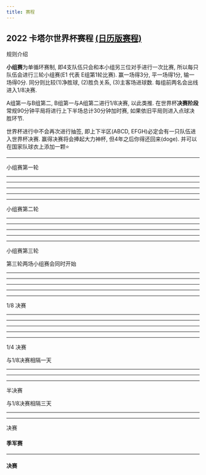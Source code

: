 ```yaml
---
title: 赛程
---
```


<h2>
2022 卡塔尔世界杯赛程
<a class="text-sm underline ml-2 text-slate-500" href="/project/world-cup-2022/calendar">(日历版赛程)</a>
</h2>


<ScopeToggle v-slot="{ toggle, value }" :default-value="false">
<ColTitle @click="toggle" :expand="value">规则介绍</ColTitle>

<div v-if="value">

**小组赛**为单循环赛制, 即4支队伍只会和本小组另三位对手进行一次比赛, 所以每只队伍会进行三轮小组赛(E1 代表 E组第1轮比赛). 赢一场得3分, 平一场得1分, 输一场得0分. 同分则比较(1)净胜球, (2)胜负关系, (3)主客场进球数. 每组前两名会出线进入1/8决赛. 


A组第一与B组第二, B组第一与A组第二进行1/8决赛, 以此类推. 在世界杯**决赛阶段**常规90分钟平局将进行上下半场总计30分钟加时赛, 如果依旧平局则进入点球决胜环节. 


世界杯进行中不会再次进行抽签, 即上下半区(ABCD, EFGH)必定会有一只队伍进入世界杯决赛. 赢得决赛将会捧起大力神杯, 但4年之后你得还回来(doge). 并可以在国家队球衣上添加一颗⭐️

</div>

</ScopeToggle>

---

<ScopeToggle v-slot="{ toggle, value }" :default-value="false">
<ColTitle @click="toggle" :expand="value">小组赛第一轮</ColTitle>

<div v-if="value">


<BattleCard
  :states="['qa', 'ec']" :goals="['', '16@瓦伦西亚(点球),31@瓦伦西亚']" :scores="[0, 2]" g="A1" time="2022-11-21 00:00:00" />
<BattleCard :states="['gb-eng', 'ir']" :goals="['34@贝林厄姆,43@萨卡,45@斯特林,61@萨卡,71@拉什福德,89@格拉利什', '65@塔雷米,103@塔雷米(点球)']" :scores="[6, 2]" g="B1" time="2022-11-21 21:00:00" />

---

<BattleCard :states="['sn', 'nl']" g="A1" :goals="['', '84@加克波,90@克拉森']" :scores="[0, 2]" time="2022-11-22 00:00:00" />
<BattleCard :states="['us', 'gb-wls']" :goals="['36@维阿', '82@贝尔(点球)']" :scores="[1, 1]" g="B1" time="2022-11-22 03:00:00" />
<BattleCard :states="['ar', 'sa']" :goals="['10@梅西(点球)', '48@谢赫里,53@多萨里']" :scores="[1, 2]" g="C1" time="2022-11-22 18:00:00" />
<BattleCard :states="['dk', 'tn']" g="D1" time="2022-11-22 21:00:00" />

---

<BattleCard :states="['mx', 'pl']" g="C1" time="2022-11-23 00:00:00" />
<BattleCard :states="['fr', 'au']" :goals="['26@拉比奥,31@吉鲁,67@姆巴佩,70@吉鲁', '8@古德温']" :scores="[4, 1]" g="D1" time="2022-11-23 03:00:00" />
<BattleCard :states="['ma', 'hr']" g="F1" time="2022-11-23 18:00:00" />
<BattleCard :states="['de', 'jp']" :goals="['32@京多安', '74@堂安律,82@浅野拓磨']" :scores="[1, 2]" g="E1" time="2022-11-23 21:00:00" />


---

<BattleCard :states="['es', 'cr']" :goals="['10@奥尔默,20@阿森西奥,30@托雷斯(点球),53@托雷斯,73@加维拉,89@索莱尔,91@莫拉塔', '']" :scores="[7, 0]" g="E1" time="2022-11-24 00:00:00" />
<BattleCard :states="['be', 'ca']" :goals="['43@巴舒亚伊', '']" :scores="[1, 0]" g="F1" time="2022-11-24 03:00:00" />
<BattleCard :states="['ch', 'cm']" :goals="['47@恩博洛', '']" :scores="[1, 0]" g="G1" time="2022-11-24 18:00:00" />
<BattleCard :states="['uy', 'kr']" g="H1" time="2022-11-24 21:00:00" />

---

<BattleCard :states="['pt', 'gh']" :goals="['64@罗纳尔多(点球),77@菲利克斯,79@莱昂', '72@阿尤,88@布卡里']" :scores="[3, 2]" g="H1" time="2022-11-25 00:00:00" />
<BattleCard :states="['br', 'rs']" :goals="['61@理查利森,72@理查利森', '']" :scores="[2, 0]" g="G1" time="2022-11-25 03:00:00" />

</div>

</ScopeToggle>

---

<ScopeToggle v-slot="{ toggle, value }" :default-value="false">
<ColTitle @click="toggle" :expand="value">小组赛第二轮</ColTitle>

<div v-if="value">

<BattleCard :states="['gb-wls', 'ir']" :goals="['', '97@切什米,100@雷扎伊安']" :scores="[0, 2]" g="B2" time="2022-11-25 18:00:00" />
<BattleCard :states="['qa', 'sn']" :goals="['77@蒙塔里', '40@迪亚,47@迪德希欧,83@迪昂']" :scores="[1, 3]" g="A2" time="2022-11-25 21:00:00" />

---

<BattleCard :states="['nl', 'ec']" :goals="['5@加克波', '48@瓦伦西亚']" :scores="[1, 1]" g="A2" time="2022-11-26 00:00:00" />
<BattleCard :states="['gb-eng', 'us']" g="B2" time="2022-11-26 03:00:00" />
<BattleCard :states="['tn', 'au']" :goals="['', '22@杜克']" :scores="[0, 1]" g="D2" time="2022-11-26 18:00:00" />
<BattleCard :states="['pl', 'sa']" :goals="['38@泽林斯基,81@莱万多夫斯基', '']" :scores="[2, 0]" g="C2" time="2022-11-26 21:00:00" />

---

<BattleCard :states="['fr', 'dk']" :goals="['60@姆巴佩,85@姆巴佩', '67@克里斯滕森']" :scores="[2, 1]" g="D2" time="2022-11-27 00:00:00" />
<BattleCard :states="['ar', 'mx']" :goals="['63@梅西,86@费尔南德斯', '']" :scores="[2, 0]" g="C2" time="2022-11-27 03:00:00" />
<BattleCard :states="['jp', 'cr']" :goals="['', '80@富勒']" :scores="[0, 1]" g="D2" time="2022-11-27 18:00:00" />
<BattleCard :states="['be', 'ma']" :goals="['', '72@赛斯,91@阿布赫拉尔']" :scores="[0, 2]" g="E2" time="2022-11-27 21:00:00" />

---

<BattleCard :states="['hr', 'ca']" :goals="['35@克拉马里奇,43@里瓦亚,69@克拉马里奇,93@马耶尔', '1@戴维斯']" :scores="[4, 1]" g="F2" time="2022-11-28 00:00:00" />
<BattleCard :states="['es', 'de']" :goals="['61@莫拉塔', '81@菲尔克鲁格']" :scores="[1, 1]" g="E2" time="2022-11-28 03:00:00" />
<BattleCard :states="['cm', 'rs']" :goals="['28@卡斯特莱托,62@巴布巴卡尔,65@艾里克', '45@帕夫洛维奇,47@萨维奇,52@米特罗维奇']" :scores="[3, 3]" g="G2" time="2022-11-28 18:00:00" />
<BattleCard :states="['kr', 'gh']" :goals="['57@曹圭成,60@曹圭成', '23@萨利苏,33@库杜斯,67@库杜斯']" :scores="[2, 3]" g="G2" time="2022-11-28 18:00:00" />


---

<BattleCard :states="['br', 'ch']" :goals="['82@卡塞米罗', '']" :scores="[1, 0]" g="G2" time="2022-11-29 00:00:00" />
<BattleCard :states="['pt', 'uy']" :goals="['53@费尔南德斯,92@费尔南德斯(点球)', '']" :scores="[2, 0]" g="H2" time="2022-11-29 03:00:00" />

</div>

</ScopeToggle>

---

<ScopeToggle v-slot="{ toggle, value }">
<ColTitle @click="toggle" :expand="value">小组赛第三轮</ColTitle>


第三轮两场小组赛会同时开始

<div v-if="value">

<BattleCard :states="['nl', 'qa']" :goals="['25@加克波,48@德容', '']" :scores="[2, 0]" g="A3" time="2022-11-29 23:00:00" />
<BattleCard :states="['ec', 'sn']" :goals="['66@凯塞多', '43@萨尔(点球),69@库利巴利']" :scores="[1, 2]" g="A3" time="2022-11-29 23:00:00" />

---

<BattleCard :states="['gb-wls', 'gb-eng']" :goals="['', '49@拉什福德,50@福登,67@拉什福德']" :scores="[0, 3]" g="B3" time="2022-11-30 03:00:00" />
<BattleCard :states="['ir', 'us']" :goals="['', '37@普利西奇']" :scores="[0, 1]" g="B3" time="2022-11-30 03:00:00" />
<BattleCard :states="['tn', 'fr']" :goals="['57@哈兹里', '']" :scores="[1, 0]" g="D3" time="2022-11-30 23:00:00" />
<BattleCard :states="['au', 'dk']" :goals="['59@莱基', '']" :scores="[1, 0]" g="D3" time="2022-11-30 23:00:00" />

---

<BattleCard :states="['pl', 'ar']" :goals="['', '45@马卡利斯特,66@阿尔瓦雷斯']" :scores="[0, 2]" g="C3" time="2022-12-01 03:00:00" />
<BattleCard :states="['sa', 'mx']" :goals="['94@多萨里', '46@马丁,51@查维斯']" :scores="[1, 2]" g="C3" time="2022-12-01 03:00:00" />
<BattleCard :states="['hr', 'be']" g="F3" time="2022-12-01 23:00:00" />
<BattleCard :states="['ca', 'ma']" g="F3" time="2022-12-01 23:00:00" />

---

<BattleCard :states="['jp', 'es']" g="E3" time="2022-12-02 03:00:00" />
<BattleCard :states="['cr', 'de']" g="E3" time="2022-12-02 03:00:00" />
<BattleCard :states="['kr', 'pt']" g="H3" time="2022-12-02 23:00:00" />
<BattleCard :states="['gh', 'uy']" g="H3" time="2022-12-02 23:00:00" />

---

<BattleCard :states="['cm', 'br']" g="G3" time="2022-12-03 03:00:00" />
<BattleCard :states="['rs', 'ch']" g="G3" time="2022-12-03 03:00:00" />

</div>

</ScopeToggle>

---

<ScopeToggle v-slot="{ toggle, value }">
<ColTitle @click="toggle" :expand="value">1/8 决赛</ColTitle>

<div v-if="value">

<BattleCard :states="['nl', 'us']" g="1/8" time="2022-12-03 23:00:00" />

---

<BattleCard :states="['ar', 'au']" g="1/8" time="2022-12-04 03:00:00" />
<BattleCard :states="['fr', 'pl']" g="1/8" time="2022-12-04 23:00:00" />

---

<BattleCard :states="['gb-eng', 'sn']" g="1/8" time="2022-12-05 03:00:00" />
<BattleCard :states="['', '']" g="1/8" time="2022-12-05 23:00:00" />

---

<BattleCard :states="['', '']" g="1/8" time="2022-12-06 03:00:00" />
<BattleCard :states="['', '']" g="1/8" time="2022-12-06 23:00:00" />

---

<BattleCard :states="['', '']" g="1/8" time="2022-12-07 03:00:00" />

</div>

</ScopeToggle>

---

<ScopeToggle v-slot="{ toggle, value }" :default-value="false">
<ColTitle @click="toggle" :expand="value">1/4 决赛</ColTitle>

与1/8决赛相隔一天

<div v-if="value">


<BattleCard :states="['', '']" g="1/4" time="2022-12-09 23:00:00" />

---

<BattleCard :states="['', '']" g="1/4" time="2022-12-10 03:00:00" />
<BattleCard :states="['', '']" g="1/4" time="2022-12-10 23:00:00" />

---

<BattleCard :states="['', '']" g="1/4" time="2022-12-11 03:00:00" />

</div>

</ScopeToggle>

---

<ScopeToggle v-slot="{ toggle, value }" :default-value="false">
<ColTitle @click="toggle" :expand="value">半决赛</ColTitle>

与1/8决赛相隔三天

<div v-if="value">

<BattleCard :states="['', '']" g="1/2" time="2022-12-14 03:00:00" />

---

<BattleCard :states="['', '']" g="1/2" time="2022-12-15 03:00:00" />

</div>

</ScopeToggle>

---

<ScopeToggle v-slot="{ toggle, value }" :default-value="false">
<ColTitle @click="toggle">决赛</ColTitle>

<div v-if="value">

#### 季军赛 

<BattleCard :states="['', '']" g="*" time="2022-12-17 23:00:00" />

---

#### 决赛

<BattleCard :states="['', '']" g="*" time="2022-12-18 23:00:00" />

</div>

</ScopeToggle>

